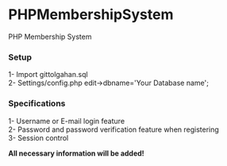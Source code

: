 # PHPMembershipSystem
PHP Membership System 

<h3> Setup </h3>
1- Import gittolgahan.sql <br>
2- Settings/config.php edit->dbname='Your Database name'; <br>

<h3>Specifications </h3>
1- Username or E-mail login feature <br>
2- Password and password verification feature when registering <br>
3- Session control <br>


<b>All necessary information will be added! </b>



